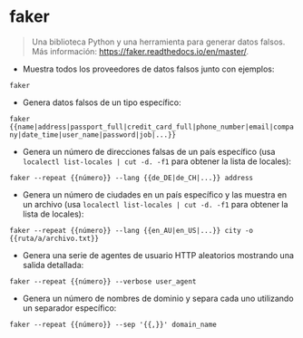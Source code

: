 # faker

> Una biblioteca Python y una herramienta para generar datos falsos.
> Más información: <https://faker.readthedocs.io/en/master/>.

- Muestra todos los proveedores de datos falsos junto con ejemplos:

`faker`

- Genera datos falsos de un tipo específico:

`faker {{name|address|passport_full|credit_card_full|phone_number|email|company|date_time|user_name|password|job|...}}`

- Genera un número de direcciones falsas de un país específico (usa `localectl list-locales | cut -d. -f1` para obtener la lista de locales):

`faker --repeat {{número}} --lang {{de_DE|de_CH|...}} address`

- Genera un número de ciudades en un país específico y las muestra en un archivo (usa `localectl list-locales | cut -d. -f1` para obtener la lista de locales):

`faker --repeat {{número}} --lang {{en_AU|en_US|...}} city -o {{ruta/a/archivo.txt}}`

- Genera una serie de agentes de usuario HTTP aleatorios mostrando una salida detallada:

`faker --repeat {{número}} --verbose user_agent`

- Genera un número de nombres de dominio y separa cada uno utilizando un separador específico:

`faker --repeat {{número}} --sep '{{,}}' domain_name`

